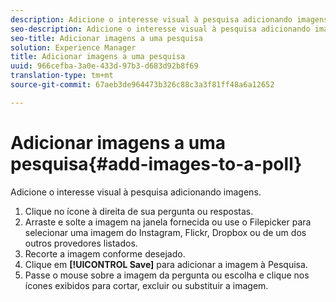 ```yaml
---
description: Adicione o interesse visual à pesquisa adicionando imagens.
seo-description: Adicione o interesse visual à pesquisa adicionando imagens.
seo-title: Adicionar imagens a uma pesquisa
solution: Experience Manager
title: Adicionar imagens a uma pesquisa
uuid: 966cefba-3a0e-433d-97b3-d683d92b8f69
translation-type: tm+mt
source-git-commit: 67aeb3de964473b326c88c3a3f81ff48a6a12652

---
```



# Adicionar imagens a uma pesquisa{#add-images-to-a-poll}

Adicione o interesse visual à pesquisa adicionando imagens.

1. Clique no ícone à direita de sua pergunta ou respostas.
1. Arraste e solte a imagem na janela fornecida ou use o Filepicker para selecionar uma imagem do Instagram, Flickr, Dropbox ou de um dos outros provedores listados.
1. Recorte a imagem conforme desejado.
1. Clique em **[!UICONTROL Save]** para adicionar a imagem à Pesquisa.
1. Passe o mouse sobre a imagem da pergunta ou escolha e clique nos ícones exibidos para cortar, excluir ou substituir a imagem.
